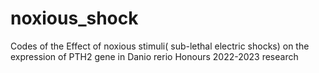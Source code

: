 # noxious_shock
Codes of the Effect of noxious stimuli( sub-lethal electric shocks) on the expression of PTH2 gene in Danio rerio Honours 2022-2023 research
